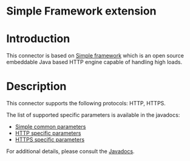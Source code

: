 Simple Framework extension
==========================

Introduction
============

This connector is based on [Simple
framework](http://www.simpleframework.org/)
which is an open source embeddable Java based HTTP engine capable of
handling high loads.

Description
===========

This connector supports the following protocols: HTTP, HTTPS.

The list of supported specific parameters is available in the javadocs:

-   [Simple common
    parameters](javadocs://jse/ext/org/restlet/ext/simple/SimpleServerHelper)
-   [HTTP specific
    parameters](javadocs://jse/ext/org/restlet/ext/simple/HttpServerHelper)
-   [HTTPS specific
    parameters](javadocs://jse/ext/org/restlet/ext/simple/HttpsServerHelper)

For additional details, please consult the
[Javadocs](javadocs://jse/jee/ext/org/restlet/ext/simple/package-summary.html).

